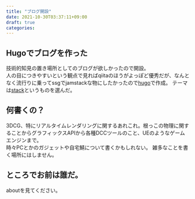 ```yaml
---
title: "ブログ開設"
date: 2021-10-30T03:37:11+09:00
draft: true
categories:
---
```


## Hugoでブログを作った

技術的知見の置き場所としてのブログが欲しかったので開設。\
人の目につきやすいという観点で見ればqiitaのほうがよっぽど優秀だが、なんとなく流行りに乗ってssgでjamstackな物にしたかったので[hugo](https://gohugo.io)で作成。
テーマは[stack](https://github.com/CaiJimmy/hugo-theme-stack)というものを選んだ。

## 何書くの？

3DCG、特にリアルタイムレンダリングに関するあれこれ。根っこの物理に関することからグラフィックスAPIから各種DCCツールのこと、UEのようなゲームエンジンまで。\
時々PCとかのガジェットや自宅鯖について書くかもしれない。 雑多なことを書く場所にはしません。

## ところでお前は誰だ。

aboutを見てください。
